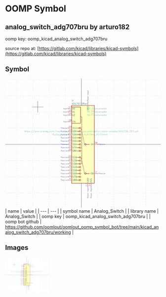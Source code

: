 # OOMP Symbol  
## analog_switch_adg707bru  by arturo182  
  
oomp key: oomp_kicad_analog_switch_adg707bru  
  
source repo at: [https://gitlab.com/kicad/libraries/kicad-symbols](https://gitlab.com/kicad/libraries/kicad-symbols)  
## Symbol  
  
[![working.png](working_600.png)](working.png)  
| name | value | 
| --- | --- | 
| symbol name | Analog_Switch | 
| library name | Analog_Switch | 
| oomp key | oomp_kicad_analog_switch_adg707bru | 
| oomp bot github | https://github.com/oomlout/oomlout_oomp_symbol_bot/tree/main/kicad_analog_switch_adg707bru/working | 
## Images  
  
[![working.png](working_140.png)](working.png)  
